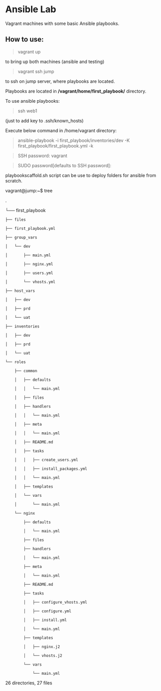 # Ansible Lab

Vagrant machines with some basic Ansible playbooks.

## How to use:

> vagrant up

to bring up both machines (ansible and testing)

> vagrant ssh jump

to ssh on jump server, where playbooks are located.

Playbooks are located in **/vagrant/home/first_playbook/** directory.

To use ansible playbooks:

> ssh web1  

(just to add key to .ssh/known_hosts)

Execute below command in /home/vagrant directory:

> ansible-playbook -i first_playbook/inventories/dev -K first_playbook/first_playbook.yml -k

>SSH password: vagrant

>SUDO password[defaults to SSH password]: <enter>

playbookscaffold.sh script can be use to deploy folders for ansible from scratch.

vagrant@jump:~$ tree

.

└── first_playbook

    ├── files

    ├── first_playbook.yml

    ├── group_vars

    │   └── dev

    │       ├── main.yml

    │       ├── nginx.yml

    │       ├── users.yml

    │       └── vhosts.yml

    ├── host_vars

    │   ├── dev

    │   ├── prd

    │   └── uat

    ├── inventories

    │   ├── dev

    │   ├── prd

    │   └── uat

    └── roles

        ├── common

        │   ├── defaults

        │   │   └── main.yml

        │   ├── files

        │   ├── handlers

        │   │   └── main.yml

        │   ├── meta

        │   │   └── main.yml

        │   ├── README.md

        │   ├── tasks

        │   │   ├── create_users.yml

        │   │   ├── install_packages.yml

        │   │   └── main.yml

        │   ├── templates

        │   └── vars

        │       └── main.yml

        └── nginx

            ├── defaults

            │   └── main.yml

            ├── files

            ├── handlers

            │   └── main.yml

            ├── meta

            │   └── main.yml

            ├── README.md

            ├── tasks

            │   ├── configure_vhosts.yml

            │   ├── configure.yml

            │   ├── install.yml

            │   └── main.yml

            ├── templates

            │   ├── nginx.j2

            │   └── vhosts.j2

            └── vars

                └── main.yml

26 directories, 27 files
